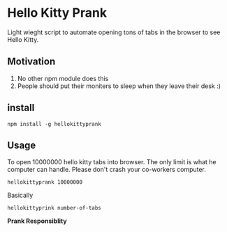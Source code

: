 # Hello Kitty Prank

Light wieght script to automate opening tons of tabs in the browser to see Hello Kitty.

## Motivation

1. No other npm module does this
2. People should put their moniters to sleep when they leave their desk :)

## install

`npm install -g hellokittyprank`

## Usage

To open 10000000 hello kitty tabs into browser. The only limit is what he computer can handle. Please don't crash your co-workers computer. 

`hellokittyprank 10000000` 

Basically

`hellokittyprink number-of-tabs`

**Prank Responsiblity**
